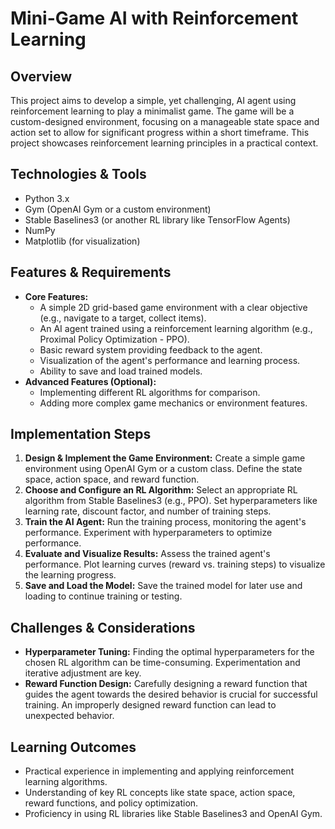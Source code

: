# Mini-Game AI with Reinforcement Learning

## Overview
This project aims to develop a simple, yet challenging, AI agent using reinforcement learning to play a minimalist game. The game will be a custom-designed environment, focusing on a manageable state space and action set to allow for significant progress within a short timeframe. This project showcases reinforcement learning principles in a practical context.

## Technologies & Tools
- Python 3.x
- Gym (OpenAI Gym or a custom environment)
- Stable Baselines3 (or another RL library like TensorFlow Agents)
- NumPy
- Matplotlib (for visualization)

## Features & Requirements
- **Core Features:**
    - A simple 2D grid-based game environment with a clear objective (e.g., navigate to a target, collect items).
    - An AI agent trained using a reinforcement learning algorithm (e.g., Proximal Policy Optimization - PPO).
    - Basic reward system providing feedback to the agent.
    - Visualization of the agent's performance and learning process.
    - Ability to save and load trained models.
- **Advanced Features (Optional):**
    - Implementing different RL algorithms for comparison.
    - Adding more complex game mechanics or environment features.

## Implementation Steps
1. **Design & Implement the Game Environment:** Create a simple game environment using OpenAI Gym or a custom class. Define the state space, action space, and reward function.
2. **Choose and Configure an RL Algorithm:** Select an appropriate RL algorithm from Stable Baselines3 (e.g., PPO). Set hyperparameters like learning rate, discount factor, and number of training steps.
3. **Train the AI Agent:** Run the training process, monitoring the agent's performance.  Experiment with hyperparameters to optimize performance.
4. **Evaluate and Visualize Results:** Assess the trained agent's performance. Plot learning curves (reward vs. training steps) to visualize the learning progress.
5. **Save and Load the Model:** Save the trained model for later use and loading to continue training or testing.

## Challenges & Considerations
- **Hyperparameter Tuning:** Finding the optimal hyperparameters for the chosen RL algorithm can be time-consuming. Experimentation and iterative adjustment are key.
- **Reward Function Design:** Carefully designing a reward function that guides the agent towards the desired behavior is crucial for successful training. An improperly designed reward function can lead to unexpected behavior.

## Learning Outcomes
- Practical experience in implementing and applying reinforcement learning algorithms.
- Understanding of key RL concepts like state space, action space, reward functions, and policy optimization.
- Proficiency in using RL libraries like Stable Baselines3 and OpenAI Gym.

